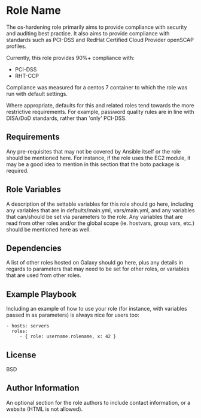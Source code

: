 Role Name
=========

The os-hardening role primarily aims to provide compliance with security and auditing best practice.
It also aims to provide compliance with standards such as PCI-DSS and RedHat Certified Cloud Provider openSCAP profiles.

Currently, this role provides 90%+ compliance with:

* PCI-DSS
* RHT-CCP

Compliance was measured for a centos 7 container to which the role was run with default settings.

Where appropriate, defaults for this and related roles tend towards the more restrictive requirements.
For example, password quality rules are in line with DISA/DoD standards, rather than 'only' PCI-DSS.

Requirements
------------

Any pre-requisites that may not be covered by Ansible itself or the role should be mentioned here. For instance, if the role uses the EC2 module, it may be a good idea to mention in this section that the boto package is required.

Role Variables
--------------

A description of the settable variables for this role should go here, including any variables that are in defaults/main.yml, vars/main.yml, and any variables that can/should be set via parameters to the role. Any variables that are read from other roles and/or the global scope (ie. hostvars, group vars, etc.) should be mentioned here as well.

Dependencies
------------

A list of other roles hosted on Galaxy should go here, plus any details in regards to parameters that may need to be set for other roles, or variables that are used from other roles.

Example Playbook
----------------

Including an example of how to use your role (for instance, with variables passed in as parameters) is always nice for users too:

    - hosts: servers
      roles:
         - { role: username.rolename, x: 42 }

License
-------

BSD

Author Information
------------------

An optional section for the role authors to include contact information, or a website (HTML is not allowed).
